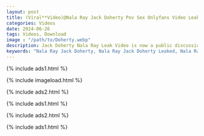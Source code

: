 ```yaml
---
layout: post
title: (Viral**Video)@Nala Ray Jack Doherty Pov Sex Onlyfans Video Leaked
categories: Videos
date: 2024-06-26
tags: Videos, Download
image : "/path/to/Doherty.webp"
description: Jack Doherty Nala Ray Leak Video is now a public discussion, check out the link at the end of the article. The definition of viral is a phenomenon in which information, such as a video, image, or piece of news, spreads rapidly and widely through the internet, often with the help of social media platforms. The term viral is used to describe something that becomes popular through viral sharing and is able to generate a large number of views, shares, and likes in a short period of time.
keywords: "Nala Ray Jack Doherty, Nala Ray Jack Doherty Leaked, Nala Ray Jack Doherty Leaked Video, Watch Video Nala Ray Jack Doherty, Nala Ray Jack Doherty Leaked Video"
---
```

{% include ads1.html %}

{% include imageload.html %}

{% include ads2.html %}

{% include ads1.html %}

{% include ads2.html %}

{% include ads1.html %}
